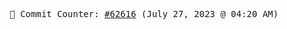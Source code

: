 <p align="center">
    <samp>
        📮 Commit Counter: <a href="https://github.com/Javascript-void0/Javascript-void0/commits/main">#62616</a> (July 27, 2023 @ 04:20 AM)
    </samp>
</p>